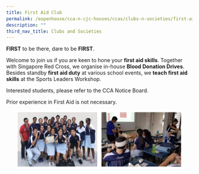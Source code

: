 ```yaml
---
title: First Aid Club
permalink: /eopenhouse/cca-n-cjc-houses/ccas/clubs-n-societies/first-aid-club/
description: ""
third_nav_title: Clubs and Societies
---
```

**FIRST**&nbsp;to be there, dare to be&nbsp;**FIRST**.

  

Welcome to join us if you are keen to hone your&nbsp;**first aid skills**. Together with Singapore Red Cross, we organise in-house&nbsp;**Blood Donation Drives**. Besides standby&nbsp;**first aid duty**&nbsp;at various school events, we&nbsp;**teach first aid skills**&nbsp;at the Sports Leaders Workshop.

Interested students, please refer to the CCA Notice Board.

  

Prior experience in First Aid is not necessary.

<style>  
img {  
  display: block;  
  margin-left: auto;  
  margin-right: auto;  
}  
</style>  
<img style="width:90%;" alt="First Aid Club" src="/images/first%20aid%20club.JPG">  
  
